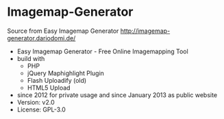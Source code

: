 # Imagemap-Generator
Source from Easy Imagemap Generator http://imagemap-generator.dariodomi.de/

 * Easy Imagemap Generator - Free Online Imagemapping Tool
 * build with
 	-	PHP
 	-	jQuery Maphighlight Plugin
 	-	Flash Uploadify (old)
 	-	HTML5 Upload
 * since 2012 for private usage and since January 2013 as public website
 * Version: v2.0
 * License: GPL-3.0
